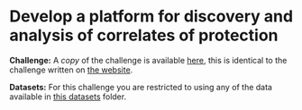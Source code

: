# Develop a platform for discovery and analysis of correlates of protection

**Challenge:** A *copy* of the challenge is available [here](challenge.md), this is identical to the challenge written on [the website]().

**Datasets:** For this challenge you are restricted to using any of the data available in [this datasets](datasets) folder.
